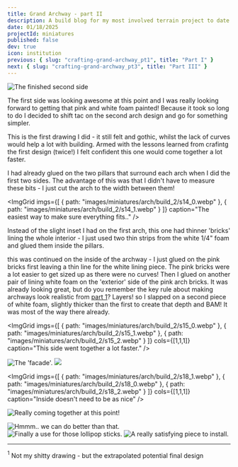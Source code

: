```yaml
---
title: Grand Archway - part II
description: A build blog for my most involved terrain project to date - a large stone archway.
date: 01/18/2025
projectId: miniatures
published: false
dev: true
icon: institution
previous: { slug: "crafting-grand-archway_pt1", title: "Part I" }
next: { slug: "crafting-grand-archway_pt3", title: "Part III" }
---
```

<script>
    import ImgHoverToggle from "../lib/components/utils/ImgHoverToggle.svelte";
    import FaIcon from "../lib/components/utils/FaIcon.svelte";
    import Footnote from "../lib/components/posts/Footnote.svelte";
    import CarouselGallery from "../lib/components/layout/CarouselGallery.svelte";
    import ImgGrid from "../lib/components/layout/ImgGrid.svelte";
</script>

![The finished second side](miniatures/arch/painting/p8_1.webp)

The first side was looking awesome at this point and I was really looking forward to getting that pink and white foam painted! Because it took so long to do I decided to shift tac on the second arch design and go for something simpler.

<ImgHoverToggle
    src="miniatures/arch/plan/arch2_drawing.webp"
    srcHover="miniatures/arch/plan/arch2_parchment.webp"
    alt="design for the second arch. (hover/click to toggle!)"
/>

This is the first drawing I did - it still felt <Footnote text="elegant" ref="1" anchor="elegant"/> and gothic, whilst the lack of curves would help a lot with building. Armed with the lessons learned from crafintg the first design (twice!) I felt confident this one would come together a lot faster.

I had already glued on the two pillars that surround each arch when I did the first two sides. The advantage of this was that I didn't have to measure these bits - I just cut the arch to the width between them!

<ImgGrid
    imgs={[
        { path: "images/miniatures/arch/build_2/s14_0.webp" },
        { path: "images/miniatures/arch/build_2/s14_1.webp" }
    ]}
    caption="The easiest way to make sure everything fits.."
/>

Instead of the slight inset I had on the first arch, this one had thinner 'bricks' lining the whole interior - I just used two thin strips from the white 1/4" foam and glued them inside the pillars.

this was continued on the inside of the archway - I just glued on the pink bricks first leaving a thin line for the white lining piece. The pink bricks were a lot easier to get sized up as there were no curves! Then I glued on another pair of lining white foam on the 'exterior' side of the pink arch bricks. It was already looking great, but do you remember the key rule about making archways look realistic from [part 1](/crafting-grand-archway_pt1)? Layers! so I slapped on a second piece of white foam, slightly thicker than the first to create that depth and BAM! It was most of the way there already.

<ImgGrid
    imgs={[
        { path: "images/miniatures/arch/build_2/s15_0.webp" },
        { path: "images/miniatures/arch/build_2/s15_1.webp" },
        { path: "images/miniatures/arch/build_2/s15_2.webp" }
    ]}
    cols={[1,1,1]}
    caption="This side went together a lot faster."
/>

![The 'facade'.](/miniatures/arch/build_2/s16_0.webp)
![](/miniatures/arch/build_2/s17_0.webp)


<ImgGrid
    imgs={[
        { path: "images/miniatures/arch/build_2/s18_1.webp" },
        { path: "images/miniatures/arch/build_2/s18_0.webp" },
        { path: "images/miniatures/arch/build_2/s18_2.webp" }
    ]}
    cols={[1,1,1]}
    caption="Inside doesn't need to be as nice"
/>

![Really coming together at this point!](/miniatures/arch/build_2/s19_0.webp)

![Hmmm.. we can do better than that.](/miniatures/arch/build_2/s20_0.webp)
![Finally a use for those lollipop sticks.](/miniatures/arch/build_2/s20_1.webp)
![A really satisfying piece to install.](/miniatures/arch/build_2/s20_3.webp)


<hr/>

<a name="elegant"><sup>1</sup></a>
<span class="italic highlight">
Not my shitty drawing - but the extrapolated potential final design
</span>
